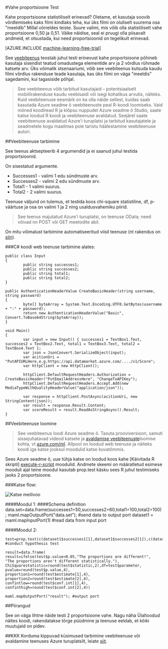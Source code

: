 <properties 
    pageTitle="Vahe proportsioone Test | Microsoft Azure'i" 
    description="Vahe proportsioone Test" 
    services="machine-learning" 
    documentationCenter="" 
    authors="aniedea" 
    manager="jhubbard" 
    editor="cgronlun"/>

<tags 
    ms.service="machine-learning" 
    ms.workload="data-services" 
    ms.tgt_pltfrm="na" 
    ms.devlang="na" 
    ms.topic="article" 
    ms.date="09/12/2016" 
    ms.author="aniedea"/> 


#<a name="difference-in-proportions-test"></a>Vahe proportsioone Test


Kahe proportsioone statistiliselt erinevad? Oletame, et kasutaja soovib võrdlemiseks kaks filmi kindlaks teha, kui üks filmi on oluliselt suurema osa "meeldib" Millal võrreldes teiste. Suure valimi, mis võib olla statistiliselt vahe proportsioone 0,50 ja 0,51. Väike näidise, seal ei pruugi olla piisavalt andmeid, et otsustada, kui need proportsioonid on tegelikult erinevad. 


[AZURE.INCLUDE [machine-learning-free-trial](../../includes/machine-learning-free-trial.md)]

See [veebiteenus]( https://datamarket.azure.com/dataset/aml_labs/prop_test) teostab juhul testi erinevust kahe proportsioone põhineb kasutaja sisendist teatud omadustega elementide arv ja 2 võrdlus rühmade katsete arv. Üks võimalik stsenaariumi, võib see veebiteenus kutsuda kaudu filmi võrdlus rakenduse teade kasutaja, kas üks filmi on väga "meeldis" sagedamini, kui tagasiside põhjal.

>See veebiteenus võib tarbitud kasutajaid – potentsiaalselt mobiilirakenduse kaudu veebisaidi või isegi kohalikus arvutis, näiteks. Kuid veebiteenuse eesmärk on ka olla näide sellest, kuidas saab kasutada Azure seadme õ veebiteenuste peal R-koodi loomiseks. Vaid mõned koodiread R ja klõpsu nuppudel Azure seadme õ Studio, saate katse loodud R koodi ja veebiteenuse avaldatud. Seejärel saate veebiteenuse avaldatud Azure'i turuplatsi ja tarbitud kasutajatele ja seadmetele kogu maailmas pole taristu häälestamine veebiteenuse autori.


##<a name="consumption-of-web-service"></a>Veebiteenuse tarbimine

See teenus aktsepteerib 4 argumendid ja ei saanud juhul testida proportsioonid.

On sisestatud argumente.

* Successes1 - valimi 1 edu sündmuste arv.
* Successes2 - valimi 2 edu sündmuste arv.
* Total1 - 1 valimi suurus.
* Total2 - 2 valimi suurus.

Teenuse väljund on tulemus, et testida koos chi-square statistiline, df, p-väärtuse ja osa on valimi 1 ja 2 ning usaldusvahemiku piirid.

>See teenus majutatud Azure'i turuplatsi, on teenuse OData; need võivad nn POST või GET meetodite abil. 

On mitu võimalust tarbimine automatiseeritud viisil teenuse (nt rakendus on [siin](http://microsoftazuremachinelearning.azurewebsites.net/DifferenceInProportionsTest.aspx )).

###<a name="starting-c-code-for-web-service-consumption"></a>C# koodi web teenuse tarbimine alates:

    public class Input
    {
            public string successes1;
            public string successes2;
            public string total1;
            public string total2;
    }
    
    public AuthenticationHeaderValue CreateBasicHeader(string username, string password)
    {
            byte[] byteArray = System.Text.Encoding.UTF8.GetBytes(username + ":" + password);
            return new AuthenticationHeaderValue("Basic", Convert.ToBase64String(byteArray));
    }

    void Main()
    {
            var input = new Input() { successes1 = TextBox1.Text, successes2 = TextBox2.Text, total1 = TextBox3.Text, total2 = TextBox4.Text };
            var json = JsonConvert.SerializeObject(input);
            var acitionUri = "PutAPIURLHere,e.g.https://api.datamarket.azure.com/..../v1/Score";
            var httpClient = new HttpClient();
    
            httpClient.DefaultRequestHeaders.Authorization = CreateBasicHeader("PutEmailAddressHere", "ChangeToAPIKey");
            httpClient.DefaultRequestHeaders.Accept.Add(new MediaTypeWithQualityHeaderValue("application/json"));
    
            var response = httpClient.PostAsync(acitionUri, new StringContent(json));
            var result = response.Result.Content;
            var scoreResult = result.ReadAsStringAsync().Result;
    }


##<a name="creation-of-web-service"></a>Veebiteenuse loomine

>See veebiteenus loodi Azure seadme õ. Tasuta prooviversioon, samuti sissejuhatavad videod katsete ja [avaldamise veebiteenuste](machine-learning-publish-a-machine-learning-web-service.md)loomise kohta, vt [azure.com/ml](http://azure.com/ml). Allpool on loodud web teenuse ja näiteks koodi iga katse jooksul moodulid katse kuvatõmmis.

Sees Azure seadme õ, uue tühja katse on loodud koos kahe [Käivitada R skripti] [ execute-r-script] moodulid. Andmete skeemi on määratletud esimese mooduli ajal teine moodul kasutab prop.test käsku sees R juhul testimiseks jaoks 2 proportsioone. 


###<a name="experiment-flow"></a>Katse flow:

![Katse meilivoo][2]


####<a name="module-1"></a>Moodul 1:
    ####Schema definition  
    data.set=data.frame(successes1=50,successes2=60,total1=100,total2=100);
    maml.mapOutputPort("data.set"); #send data to output port
    dataset1 = maml.mapInputPort(1) #read data from input port
    

####<a name="module-2"></a>Moodul 2:

    test=prop.test(c(dataset1$successes1[1],dataset1$successes2[1]),c(dataset1$total1[1],dataset1$total2[1])) #conduct hypothesis test

    result=data.frame(
    result=ifelse(test$p.value<0.05,"The proportions are different!",
    "The proportions aren't different statistically."),
    ChiSquarestatistic=round(test$statistic,2),df=test$parameter,
    pvalue=round(test$p.value,4),
    proportion1=round(test$estimate[1],4),
    proportion2=round(test$estimate[2],4),
    confintlow=round(test$conf.int[1],4),
    confinthigh=round(test$conf.int[2],4)) 

    maml.mapOutputPort("result"); #output port
    

##<a name="limitations"></a>Piirangud 

See on väga lihtne näide testi 2 proportsioone vahe. Nagu näha Ülaltoodud näites koodi, rakendatakse tõrge püüdmine ja teenuse eeldab, et kõiki muutujaid on pidev.

##<a name="faq"></a>KKK
Korduma kippuvad küsimused tarbimine veebiteenuse või avaldamine teenuses Azure turuplatsilt, leiate [siit](machine-learning-marketplace-faq.md).

[1]: ./media/machine-learning-r-csharp-difference-in-two-proportions/hyptest-img1.png
[2]: ./media/machine-learning-r-csharp-difference-in-two-proportions/hyptest-img2.png


<!-- Module References -->
[execute-r-script]: https://msdn.microsoft.com/library/azure/30806023-392b-42e0-94d6-6b775a6e0fd5/
 

